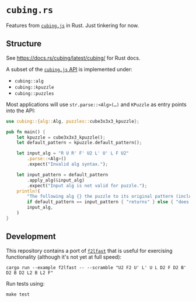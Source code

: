 # `cubing.rs`

Features from [`cubing.js`](https://github.com/cubing/cubing.js) in Rust. Just tinkering for now.

## Structure

See <https://docs.rs/cubing/latest/cubing/> for Rust docs.

A subset of the [`cubing.js` API](https://js.cubing.net/cubing/api/) is implemented under:

- `cubing::alg`
- `cubing::kpuzzle`
- `cubing::puzzles`

Most applications will use `str.parse::<Alg>(…)` and `KPuzzle` as entry points into the API:

```rust
use cubing::{alg::Alg, puzzles::cube3x3x3_kpuzzle};

pub fn main() {
    let kpuzzle = cube3x3x3_kpuzzle();
    let default_pattern = kpuzzle.default_pattern();

    let input_alg = "R U R' F' U2 L' U' L F U2"
        .parse::<Alg>()
        .expect("Invalid alg syntax.");

    let input_pattern = default_pattern
        .apply_alg(&input_alg)
        .expect("Input alg is not valid for puzzle.");
    println!(
        "The following alg {} the puzzle to its original pattern (including center orientation): {}",
        if default_pattern == input_pattern { "returns" } else { "does NOT return" },
        input_alg,
    )
}
```

## Development

This repository contains a port of [`f2lfast`](https://github.com/cubing/f2lfast) that is useful for exercising functionality (although it's not yet at full speed):

``` shell
cargo run --example f2lfast -- --scramble "U2 F2 U' L' U L D2 F D2 B' D2 B D2 L2 B L2 F"
```

Run tests using:

```shell
make test
```
